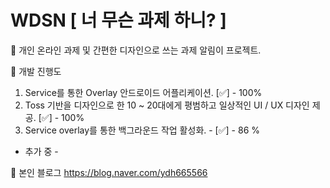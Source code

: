 # WDSN [ 너 무슨 과제 하니? ]

:speech_balloon: 개인 온라인 과제 및 간편한 디자인으로 쓰는 과제 알림이 프로젝트.

:speech_balloon: 개발 진행도 

1. Service를 통한 Overlay 안드로이드 어플리케이션. [:white_check_mark:] - 100%
2. Toss 기반을 디자인으로 한 10 ~ 20대에게 평범하고 일상적인 UI / UX 디자인 제공. [:white_check_mark:] - 100%
3. Service overlay를 통한 백그라운드 작업 활성화. - [:white_check_mark:] - 86 %
- 추가 중 -

:speech_balloon: 본인 블로그 https://blog.naver.com/ydh665566


